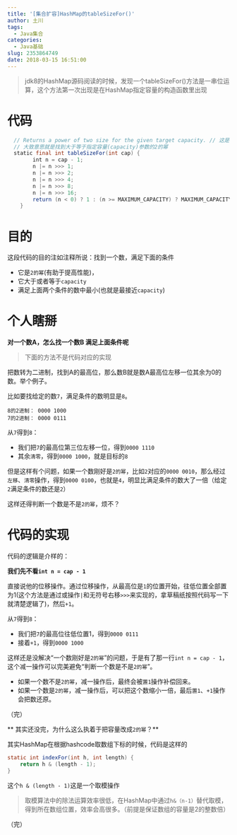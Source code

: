 ```yaml
---
title: '[集合扩容]HashMap的tableSizeFor()'
author: 土川
tags:
  - Java集合
categories:
  - Java基础
slug: 2353864749
date: 2018-03-15 16:51:00
---
```

> jdk8的HashMap源码阅读的时候，发现一个tableSizeFor()方法是一串位运算，这个方法第一次出现是在HashMap指定容量的构造函数里出现

<!--more-->

# 代码
```java
  // Returns a power of two size for the given target capacity. // 这是方法的注释
  // 大致意思就是找到大于等于指定容量(capacity)参数的2的幂
  static final int tableSizeFor(int cap) {
        int n = cap - 1;
        n |= n >>> 1;
        n |= n >>> 2;
        n |= n >>> 4;
        n |= n >>> 8;
        n |= n >>> 16;
        return (n < 0) ? 1 : (n >= MAXIMUM_CAPACITY) ? MAXIMUM_CAPACITY : n + 1;
    }
```
# 目的
这段代码的目的注如注释所说：找到一个数，满足下面的条件
* 它是`2的幂`(有助于提高性能)，
* 它大于或者等于`capacity`
* 满足上面两个条件的数中最小(也就是最接近`capacity`)

# 个人瞎掰


**对一个数A，怎么找一个数B 满足上面条件呢**

> 下面的方法不是代码对应的实现

把数转为二进制，找到A的最高位，那么数B就是数A最高位左移一位其余为0的数。举个例子。

比如要找给定的数`7`，满足条件的数明显是`8`。

    8的2进制： 0000 1000
    7的2进制： 0000 0111
    
从`7`得到`8`：    
 
* 我们把`7`的最高位第三位左移一位，得到`0000 1110`
* 其余`清零`，得到`0000 1000`，就是目标的`8`

但是这样有个问题，如果一个数刚好是`2的幂`，比如`2`对应的`0000 0010`，那么经过`左移`、`清零`操作，得到`0000 0100`，也就是`4`，明显比满足条件的数大了一倍（给定`2`满足条件的数还是`2`）

这样还得判断一个数是不是`2的幂`，烦不？

# 代码的实现

代码的逻辑是介样的：

**我们先不看`int n = cap - 1`**

直接说他的位移操作。通过位移操作，从最高位是`1`的位置开始，往低位置全部置为1(这个方法是通过或操作`|`和无符号右移`>>>`来实现的，拿草稿纸按照代码写一下就清楚逻辑了)，然后`+1`。

从`7`得到`8`：
* 我们把`7`的最高位往低位置1，得到`0000 0111`
* 接着`+1`，得到`0000 1000`

这样还是没解决“一个数刚好是`2的幂`”的问题，于是有了那一行`int n = cap - 1`，这个减一操作可以完美避免“判断一个数是不是`2的幂`”。

* 如果一个数不是`2的幂`，减一操作后，最终会被`置1`操作补偿回来。
* 如果一个数是`2的幂`，减一操作后，可以把这个数缩小一倍，最后`置1`、`+1`操作会把数还原。

（完）

** 其实还没完，为什么这么执着于把容量改成`2的幂`？**

其实HashMap在根据hashcode取数组下标的时候，代码是这样的
```java
static int indexFor(int h, int length) {  
    return h & (length - 1);  
} 
```
这个`h & (length - 1)`这是一个取模操作

> 取模算法中的除法运算效率很低，在HashMap中通过`h&（n-1）`替代取模，得到所在数组位置，效率会高很多。（前提是保证数组的容量是2的整数倍）

（完）